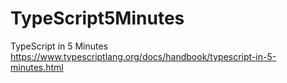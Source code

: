 # TypeScript5Minutes
TypeScript in 5 Minutes https://www.typescriptlang.org/docs/handbook/typescript-in-5-minutes.html
